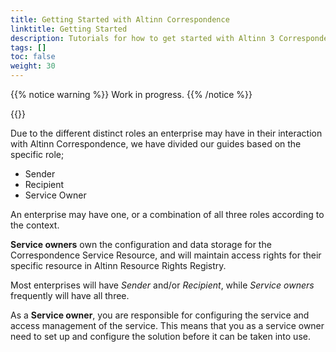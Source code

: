 ```yaml
---
title: Getting Started with Altinn Correspondence
linktitle: Getting Started
description: Tutorials for how to get started with Altinn 3 Correspondence, for service owners, senders and recipients.
tags: []
toc: false
weight: 30
---
```


{{% notice warning  %}}
Work in progress.
{{% /notice %}}

{{<children />}}

Due to the different distinct roles an enterprise may have in their interaction with Altinn Correspondence, we have divided our guides based on the specific role;

- Sender
- Recipient
- Service Owner

An enterprise may have one, or a combination of all three roles according to the context.

**Service owners** own the configuration and data storage for the Correspondence Service Resource, and will maintain access rights for their specific resource in Altinn Resource Rights Registry.

Most enterprises will have *Sender* and/or *Recipient*, while *Service owners* frequently will have all three.

As a **Service owner**, you are responsible for configuring the service and access management of the service. This means that you as a service owner need to set up and configure the solution before it can be taken into use.
